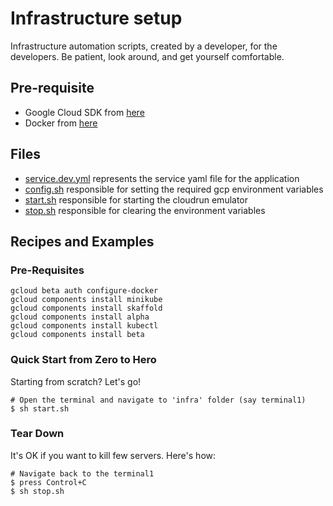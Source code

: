 # Infrastructure setup

Infrastructure automation scripts, created by a developer, for the developers. Be patient, look around, and get yourself
comfortable.

## Pre-requisite

* Google Cloud SDK from [here](https://cloud.google.com/sdk/docs/install)
* Docker from [here](https://docs.docker.com/engine/install/)

## Files

* [service.dev.yml](service.dev.yaml) represents the service yaml file for the application
* [config.sh](config.sh) responsible for setting the required gcp environment variables
* [start.sh](start.sh) responsible for starting the cloudrun emulator
* [stop.sh](stop.sh) responsible for clearing the environment variables

## Recipes and Examples

### Pre-Requisites

```shell
gcloud beta auth configure-docker
gcloud components install minikube
gcloud components install skaffold
gcloud components install alpha
gcloud components install kubectl
gcloud components install beta
```

### Quick Start from Zero to Hero

Starting from scratch? Let's go!

```shell
# Open the terminal and navigate to 'infra' folder (say terminal1)
$ sh start.sh
```

### Tear Down

It's OK if you want to kill few servers. Here's how:

```shell
# Navigate back to the terminal1
$ press Control+C
$ sh stop.sh
```
